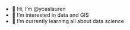 - 👋 Hi, I’m @yoaslauren
- 👀 I’m interested in data and GIS
- 🌱 I’m currently learning all about data science
<!---
- 💞️ I’m looking to collaborate on ...
- 📫 How to reach me ...
--->
<!---
yoaslauren/yoaslauren is a ✨ special ✨ repository because its `README.md` (this file) appears on your GitHub profile.
You can click the Preview link to take a look at your changes.
--->
